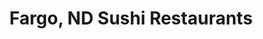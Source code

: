 ---
layout: city
title: Fargo, ND Sushi Restaurants
permalink: /north-dakota/fargo/
stateAbbr: ND
stateName: North Dakota
cityName: Fargo

---
